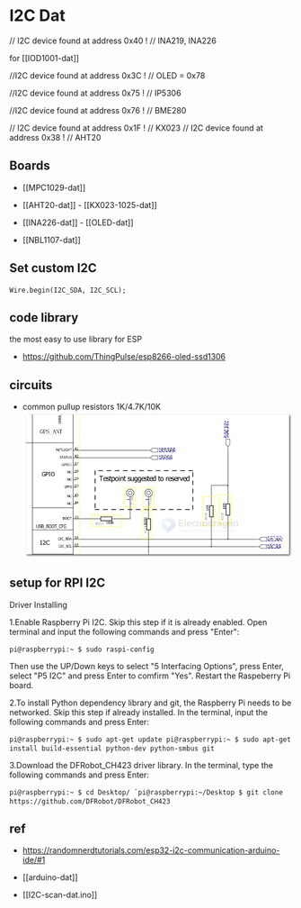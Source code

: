 
# I2C Dat 

// I2C device found at address 0x40  !  // INA219, INA226

for [[IOD1001-dat]]

//I2C device found at address 0x3C  ! // OLED = 0x78

//I2C device found at address 0x75  ! // IP5306

//I2C device found at address 0x76  ! // BME280


// I2C device found at address 0x1F  ! // KX023
// I2C device found at address 0x38  ! // AHT20




## Boards 

- [[MPC1029-dat]]

- [[AHT20-dat]] - [[KX023-1025-dat]]

- [[INA226-dat]] - [[OLED-dat]]

- [[NBL1107-dat]]


## Set custom I2C 

    Wire.begin(I2C_SDA, I2C_SCL);


## code library 

the most easy to use library for ESP
- https://github.com/ThingPulse/esp8266-oled-ssd1306


## circuits 

- common pullup resistors 1K/4.7K/10K
![](2024-07-10-01-21-40.png)


## setup for RPI I2C 

Driver Installing

1.Enable Raspberry Pi I2C. Skip this step if it is already enabled. Open terminal and input the following commands and press "Enter":

    pi@raspberrypi:~ $ sudo raspi-config

Then use the UP/Down keys to select "5 Interfacing Options", press Enter, select "P5 I2C" and press Enter to comfirm "Yes". Restart the Raspeberry Pi board.

2.To install Python dependency library and git, the Raspberry Pi needs to be networked. Skip this step if already installed. In the terminal, input the following commands and press Enter:

    pi@raspberrypi:~ $ sudo apt-get update pi@raspberrypi:~ $ sudo apt-get install build-essential python-dev python-smbus git

3.Download the DFRobot_CH423 driver library. In the terminal, type the following commands and press Enter:

    pi@raspberrypi:~ $ cd Desktop/ `pi@raspberrypi:~/Desktop $ git clone https://github.com/DFRobot/DFRobot_CH423





## ref 

- https://randomnerdtutorials.com/esp32-i2c-communication-arduino-ide/#1





- [[arduino-dat]]

- [[I2C-scan-dat.ino]]